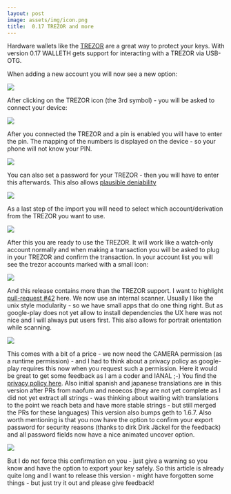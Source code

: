 ```yaml
---
layout: post
image: assets/img/icon.png
title:  0.17 TREZOR and more
---
```

Hardware wallets like the <a href="https://trezor.io/">TREZOR</a> are a great way to protect your keys. With version 0.17 WALLETH gets support for interacting with a TREZOR via USB-OTG.

When adding a new account you will now see a new option:

![](/assets/img/news/screenshot_trezor_create.png)

After clicking on the TREZOR icon (the 3rd symbol) - you will be asked to connect your device:

![](/assets/img/news/screenshot_trezor_add.png)

After you connected the TREZOR and a pin is enabled you will have to enter the pin. The mapping of the numbers is displayed on the device - so your phone will not know your PIN.

![](/assets/img/news/screenshot_trezor_pinput.png)

You can also set a password for your TREZOR - then you will have to enter this afterwards. This also allows [plausible deniability](https://blog.trezor.io/hide-your-trezor-wallets-with-multiple-passphrases-f2e0834026eb)

![](/assets/img/news/screenshot_trezor_pwd.png)

As a last step of the import you will need to select which account/derivation from the TREZOR you want to use.

![](/assets/img/news/screenshot_trezor_derivation.png)

After this you are ready to use the TREZOR. It will work like a watch-only account normally and when making a transaction you will be asked to plug in your TREZOR and confirm the transaction.
In your account list you will see the trezor accounts marked with a small icon:

![](/assets/img/news/screenshot_trezor_list.png)

And this release contains more than the TREZOR support. I want to highlight [pull-request #42]( https://github.com/walleth/walleth/pull/42) here. We now use an internal scanner. Usually I like the unix style modularity - so we have small apps that do one thing right. But as google-play does not yet allow to install dependencies the UX here was not nice and I will always put users first. This also allows for portrait orientation while scanning.

![](/assets/img/news/screenshot_new_scan.png)

This comes with a bit of a price - we now need the CAMERA permission (as a runtime permission) - and I had to think about a privacy policy as google-play requires this now when you request such a permission. Here it would be great to get some feedback as I am a coder and IANAL ;-) You find the [privacy policy here](https://github.com/walleth/walleth/blob/master/PRIVACY_POLICY.md).
Also initial spanish and japanese translations are in this version after PRs from naofum and neoecos (they are not yet complete as I did not yet extract all strings - was thinking about waiting with translations to the point we reach beta and have more stable strings - but still merged the PRs for these languages)
This version also bumps geth to 1.6.7. Also worth mentioning is that you now have the option to confirm your export password for security reasons (thanks to dirk Dirk Jäckel for the feedback) and all password fields now have a nice animated uncover option.

![](/assets/img/news/screenshot_export_confirm.png)

But I do not force this confirmation on you - just give a warning so you know and have the option to export your key safely.
So this article is already quite long and I want to release this version - might have forgotten some things - but just try it out and please give feedback!
